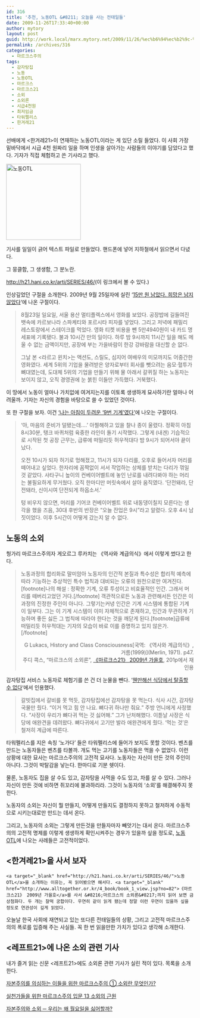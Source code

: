 ```yaml
---
id: 316
title: '추천, 노동OTL &#8211; 오늘을 사는 전태일들'
date: 2009-11-26T17:33:40+00:00
author: mytory
layout: post
guid: http://work.local/marx.mytory.net/2009/11/26/%ec%b6%94%ec%b2%9c-%eb%85%b8%eb%8f%99otl-%ec%98%a4%eb%8a%98%ec%9d%84-%ec%82%ac%eb%8a%94-%ec%a0%84%ed%83%9c%ec%9d%bc%eb%93%a4/
permalink: /archives/316
categories:
  - 마르크스주의
tags:
  - 감자탕집
  - 노동
  - 노동OTL
  - 마르크스
  - 마르크스21
  - 소외
  - 소외론
  - 시급4천원
  - 최저임금
  - 타워펠리스
  - 한겨레21
---
```

선배에게 &lt;한겨레21&gt;이 연재하는 노동OTL이라는 게 있단 소릴 들었다. 이 사회 가장 밑바닥에서 시급 4천 원짜리 일을 하며 인생을 살아가는 사람들의 이야기를 담았다고 했다. 기자가 직접 체험하고 쓴 기사라고 했다.

<img src="http://work.local/marx.mytory.net/wp-content/uploads/1/cfile8.uf.1564561B4B0EBB7802060C.jpg" class="aligncenter" width="200" height="204" alt="노동OTL" filename="cfile8.uf.1564561B4B0EBB7802060C.jpg" filemime="" />

기사를 일일이 긁어 텍스트 파일로 만들었다. 핸드폰에 넣어 지하철에서 읽으면서 다녔다.

그 뭉클함, 그 생생함, 그 분노란.

<http://h21.hani.co.kr/arti/SERIES/46/>(이 링크에서 볼 수 있다.)

인상깊었던 구절을 소개한다. 2009년 9월 25일자에 실린 &#8216;[15만 원 남았다. 희망은 남지 않았다](http://h21.hani.co.kr/arti/special/special_general/25780.html)&#8216;에 나온 구절이다.

> 8월23일 일요일, 서울 용산 멀티플렉스에서 영화를 보았다. 공장밥에 길들여진 뱃속에 카르보나라 스파케티와 포르시타 피자를 넣었다. 그리고 저녁에 패밀리 레스토랑에서 스테이크를 먹었다. 영화 티켓 비용을 뺀 5만4940원이 내 카드 명세표에 기록됐다. 불과 10시간 만의 일이다. 하루 밤 9시까지 11시간 일을 해도 메울 수 없는 금액이지만, 공장에 부는 가을바람이 한강 강바람을 대신할 순 없다.
> 
> 그날 본 &lt;라르고 윈치&gt;는 액션도, 스릴도, 심지어 여배우의 미모까지도 어중간한 영화였다. 세계 5위의 기업을 물려받은 양자로부터 회사를 뺏으려는 음모·혈투가 뼈대였는데, 도대체 5위의 기업을 만들기 위해 물 아래서 갈퀴질 하는 노동자는 보이지 않고, 오직 경영권에 눈 붉힌 이들만 가득했다. 거북했다.

이 땅에서 노동이 얼마나 가치없에 여겨지는지를 이토록 생생하게 묘사하기란 얼마나 어려울까. 기자는 자신의 경험을 바탕으로 쓸 수 있었던 것이다.

또 한 구절을 보자. 이건 [&#8216;나는 아침이 두려운 ‘9번 기계’였다&#8217;](http://h21.hani.co.kr/arti/cover/cover_general/25740.html)에 나오는 구절이다.

> ‘아, 마음의 준비가 덜됐는데….’ 아찔해하고 있을 찰나 종이 울렸다. 정확히 아침 8시30분, 탱크 바퀴처럼 육중한 라인이 돌기 시작했다. 그렇게 (내겐) 기습적으로 시작된 첫 공장 근무는, 급류에 떠밀리듯 허우적대다 밤 9시가 되어서야 끝이 났다.
> 
> 오전 10시가 되자 허기로 멍해졌고, 11시가 되자 다리를, 오후로 들어서자 머리를 떼어내고 싶었다. 한자리에 꼼짝없이 서서 작업하는 상체를 받치는 다리가 꺾일 것 같았다. 사타구니 높이의 컨베이어벨트에 놓인 난로를 내려다봐야 하는 머리는 불필요하게 무거웠다. 오직 한마디만 머릿속에서 살아 움직였다. ‘단전돼라, 단전돼라, 신이시여 단전되게 하옵소서.’
> 
> 텅 비우지 않으면, 머리를 기어코 컨베이어벨트 위로 내동댕이칠지 모른다는 생각을 했을 즈음, 30대 후반의 반장은 “오늘 잔업은 9시”라고 알렸다. 오후 4시 남짓이었다. 이후 5시간이 어떻게 갔는지 알 수 없다.

## 노동의 소외

헝가리 마르크스주의자 게오르그 루카치는 《역사와 계급의식》에서 이렇게 썼다고 한다.

> 노동과정의 합리화로 말미암아 노동자의 인간적 본질과 특수성은 합리적 예측에 따라 기능하는 추상적인 특수 법칙과 대비되는 오류의 원천으로만 여겨진다.[footnote]나의 해설 : 정확한 기계, 오류 투성이고 비효율적인 인간. 그래서 머리를 떼버리고었던 거다.[/footnote] 객관적으로든 노동과 관련해서든 인간은 이 과정의 진정한 주인이 아니다. 그렇기는커녕 인간은 기계 시스템에 통합된 기계이 일부다. 그는 이 기계 시스템이 이미 자체적으로 존재하고, 인간과 무관하게 기능하며 좋든 싫든 그 법칙에 따라야 한다는 것을 깨닫게 된다.[footnote]급류에 떠밀리듯 허우적대는 기자의 모습이 바로 이를 증명하고 있지 않은가.[/footnote]
> 
> <p style="text-align: right; ">
>   G Lukacs, History and Class Consciousness[국역: 《역사와 계급의식》, 거름(1999)](Merlin, 1971). p47.<br /> 주디 콕스, &#8220;마르크스의 소외론&#8221;, <a href="http://www.alltogether.or.kr/4_book/book_1_view.jsp?no=82">《마르크스21》 2009년 가을호</a>, 201p에서 재인용
> </p>

감자탕집 서비스 노동자로 체험기를 쓴 건 더 눈물을 뺀다. &#8216;[웬만해선 식당에서 탈출할 수 없다](http://h21.hani.co.kr/arti/special/special_general/25954.html)&#8216;에서 인용했다.

> 갈빗집에서 갈비를 못 먹듯, 감자탕집에선 감자탕을 못 먹는다. 식사 시간, 감자탕 국물만 줬다. “이거 먹고 힘 안 나요. 뼈다귀 하나만 줘요.” 주방 언니에게 사정했다. “사장이 우리가 뼈다귀 먹는 것 싫어해.” 그가 난처해했다. 이튿날 사장은 식당에 애완견을 데려왔다. 뼈다귀에서 고기만 발라 애완견에게 줬다. ‘먹는 것’은 철저히 계급에 따른다.

타워펠리스를 지은 속칭 &#8216;노가다&#8217; 들은 타워펠리스에 들어가 보지도 못할 것이다. 벤츠를 만드는 노동자들은 벤츠를 타볼까. 개도 먹는 고기를 노동자들은 먹을 수 없었다. 이런 상황에 대한 묘사는 마르크스주의의 고전적 묘사다. 노동자는 자신이 만든 것의 주인이 아니다. 그것이 박탈감을 낳는다. 한마디로 기분 쉣이다.

물론, 노동자도 집을 살 수도 있고, 감자탕을 사먹을 수도 있고, 차를 살 수 있다. 그러나 자신이 만든 것에 비하면 쥐꼬리에 불과하리라. 그것이 노동자의 &#8216;소외&#8217;를 해결해주지 못한다.

노동자의 소외는 자신이 뭘 만들지, 어떻게 만들지도 결정하지 못하고 철저하게 수동적으로 시키는대로만 만드는 데서 온다.&nbsp;

그리고, 노동자의 소외는 그렇게 만든것을 만들자마자 빼앗기는 대서 온다. 마르크스주의의 고전적 명제를 이렇게 생생하게 확인시켜주는 경우가 있을까 싶을 정도로, [노동OTL](http://h21.hani.co.kr/arti/SERIES/46/)에 나오는 사례들은 고전적이었다.

## &lt;한겨레21&gt;을 사서 보자

 	<a target="_blank" href="http://h21.hani.co.kr/arti/SERIES/46/">노동OTL</a>을 소개하는 이유는, 꼭 읽어봤으면 해서다. <a target="_blank" href="http://www.alltogether.or.kr/4_book/book_1_view.jsp?no=82">《마르크스21》 2009년 가을호</a>를 사서 &#8216;마르크스의 소외론&#8217;까지 읽어 보면 금상첨화다. 두 개는 찰떡 궁합이다. 우연히 같이 읽게 됐는데 정말 이런 우연이 있을까 싶을 정도로 연관성이 깊게 읽었다.

오늘날 한국 사회에 재연되고 있는 또다른 전태일들의 상황, 그리고 고전적 마르크스주의의 폭로를 입증해 주는 사실들. 꼭 한 번 읽을만한 가치가 있다고 생각해 소개한다.

## &lt;레프트21&gt;에 나온 소외 관련 기사

내가 즐겨 읽는 신문 &lt;레프트21&gt;에도 소외론 관련 기사가 실린 적이 있다. 목록을 소개한다.

<a target="_blank" href="http://www.wspaper.org/article/6770">자본주의를 의심하는 이들을 위한 마르크스주의 ①&nbsp;소외란 무엇인가?</a>

<a target="_blank" href="http://www.wspaper.org/article/3708">실천가들을 위한 마르크스주의 입문 13&nbsp;소외의 근원</a>

<a target="_blank" href="http://www.wspaper.org/article/5935">자본주의와 소외 ─&nbsp;우리는 왜 월요일을 싫어할까?</a>